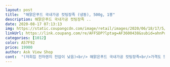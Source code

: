 ```yaml
---
layout: post 
title:  "해맑은푸드 국내가공 컷팅장족 (냉동), 500g, 1봉" 
description: 해맑은푸드 국내가공 컷팅장족 ..
date: 2020-08-17 07:13:13 
img: https://static.coupangcdn.com/image/retail/images/2020/06/18/17/5/46376f08-82ab-490a-97ac-e521d53b4663.jpg 
linkUrl: https://link.coupang.com/re/AFFSDP?lptag=AF3600438&subid=ahnPublicAsk&pageKey=1719992798&itemId=2927440642&vendorItemId=70916068693&traceid=V0-113-e5e57da616daa5a3 
categories: [1012] 
color: A57F92 
price: 19900 
author: Ask View Shop 
cont:  "(저희집 전자렌지 전압이 낮음)<br/> 해맑은푸드 국내가공 컷팅장족<br/>가격도 500g에 19900이면 용량대비 더 저렴하구요.<br/><br/>가위로 커팅을 하는데 바로 느껴지더라구요<br/>가위질에서도 느껴지는 부드러움이ㅋㅋㅋㅋㅋㅋ<br/>건어물 반찬, 건어물 주전부리류 좋아하는 집이에요<br/>그 전에 접해보았던 장족보다 훨씬 부드럽다 ㅠ.<br/>ㅠ.<br/>ㅠ.<br/>ㅠ<br/>그냥 해동한채로 먹으니<br/>그러다 얼마 전에 농협몰에서 해맑은 푸드 이거 발견하고 사 먹었는데, 맛있더라구요.<br/><br/>그릇에 옮겨닮아 전자렌지 40초로 돌렸어요<br/>그리곤 장족의 세계에 발을 들이고 냉동고에<br/>근데 친구네에서 한 번 접해보곤 헤어나올 수 없는<br/>남편에게 주니 남편이 딱 맥주안주라면서<br/>냉동고에 있던걸 그대로 실온에 잠시 두었다가<br/>너무 돌리면 딱딱 해요<br/>농협몰에서 컷팅 안 된걸로 먼저 주문해 먹어 봤어요.<br/><br/>늘 구비해 놓고 떨어지면 채워놓는<br/>다 먹어봐야 알겠어요<br/>다행이예요^^<br/>달큰한조미맛이 많이 납니다.<br/><br/>딱 따뜻한 정도로 돌렸구요 먹어보니 부드럽게 잘 씹혀요^.<br/>^<br/>딱딱한 부분이 1도 없어서 넘넘 놀랍습니다ㅠㅠ<br/>맛있다네요.<br/><br/>목록 중 하나가 되었네요  ><br/>부드럽게 잘리고 ... <br/>.<br/> 부드럽게 씹어 먹었습니다ㅠㅠㅎㅎ<br/>상품평 보고 구입했어요<br/>아 니 이 럴 수 가<br/>아무튼 저는 팩에 든거 바로 꺼내 가위로 자르고<br/>아주아주 적당하게 짭짤해서 먹기 좋아요ㅎㅎㅎㅎ<br/>어제도 여느때처럼 검색창에 장족하고 쳐 봤는데, 쿠팡에 로켓배송으로 올라와 있어서 어찌나 반갑던지!!<br/>엄두도 못냈었거든요<br/>오늘도 비오는 날 집에서 영화보며 주전부리와 맥주 한캔<br/>우선 !! 늘 믿고 먹는 곳이기에 장족도 믿어의심치않고 구매!<br/>이것 역시 가미가 세지 않고 부드럽습니다.<br/> 너무 짜거나 달거나한건 못 먹겠더라구요.<br/> 그냥 적당히 짭잘한정도!!<br/>재구매 의사는<br/>적극추천합니다<br/>전부터 쿠팡에서 로켓으로 팔고 있는 장족처럼 맛있어요.<br/><br/>전자렌즈에 15초가량 돌리니 쫄깃하니 더 맛있어요<br/>전자렌즈에 돌려서<br/>정 말 부드럽게 씹히네요!!<br/>제가 워낙 문어발(오징어발이긴 하지만)을 좋아하고, 그 중에서도 부드러운 장족을 좋아해서 자주 사 먹는 편인데, 쿠팡제품은 어느날부턴가 가격이 너무 올라 버려서, 여기선 못 사 먹고 있었거든요.<br/><br/>주전부리라는걸 알았죠ㅋㅋ<br/>처음 장족이란걸 접할때는 걷보기엔 너무 딱딱해 보여서<br/>첨엔 살짝 구입한것을 후회 했는데<br/>컷팅 장족도 용량과 가격은 똑같네요.<br/><br/>턱 하나도 안아파요!!!<br/>하고 있습니다 크 이보다 좋은 휴가 없네요 굿굿굿!!<br/>" 
---
```

